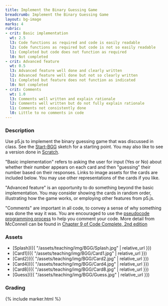 ```yaml
---
title: Implement the Binary Guessing Game
breadcrumb: Implement the Binary Guessing Game
layout: bg-image
marks: 4
rubric:
- crit: Basic implementation
  wt: 2.5
  l3: Code functions as required and code is easily readable
  l2: Code functions as required but code is not so easily readable
  l1: Completed but code does not function as required
  l0: Not completed
- crit: Advanced feature
  wt: 0.5
  l3: Advanced feature well done and clearly written
  l2: Advanced feature well done but not so clearly written
  l1: Completed but feature does not function as indicated
  l0: Not completed
- crit: Comments
  wt: 1.0
  l3: Comments well written and explain rationale
  l2: Comments well written but do not fully explain rationale
  l1: Comments not consistently done
  l0: Little to no comments in code
---
```

### Description

Use p5.js to implement the binary guessing game that was discussed in class.
See the [Start-BGG](https://editor.p5js.org/dhhepting/sketches/qx5Y7-W2V) sketch for a starting point. You may also like to see a version done in [Scratch](https://scratch.mit.edu/projects/281439014/).

"Basic implementation" refers to asking the user for input (Yes or No) about whether their number appears on each card and then "guessing" their number based on their responses. Links to image assets for the cards are included below. You may use other representations of the cards if you like.

"Advanced feature" is an opportunity to do something beyond the basic implementation. You may consider showing the cards in random order, illustrating how the game works, or employing other features from p5.js.

"Comments" are important in all code, to convey a sense of why something was done the way it was.  You are encouraged to use the [pseudocode programming process](https://davidzych.com/writing-code-using-the-pseudocode-programming-process/) to help you comment your code. More detail from McConnell can be found in [Chapter 9 of Code Complete, 2nd edition](https://www.safaribooksonline.com/library/view/code-complete-second/0735619670/ch09.html)

### Assets

* [Splash]({{ "/assets/teaching/img/BGG/Splash.jpg" | relative_url }})
* [Card1]({{ "/assets/teaching/img/BGG/Card1.jpg" | relative_url }})
* [Card2]({{ "/assets/teaching/img/BGG/Card2.jpg" | relative_url }})
* [Card4]({{ "/assets/teaching/img/BGG/Card4.jpg" | relative_url }})
* [Card8]({{ "/assets/teaching/img/BGG/Card8.jpg" | relative_url }})
* [Guess]({{ "/assets/teaching/img/BGG/Guess.jpg" | relative_url }})

### Grading

{% include marker.html %}
